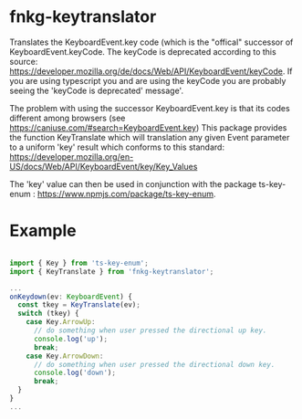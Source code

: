 # fnkg-keytranslator


Translates the KeyboardEvent.key code (which is the "offical" successor of KeyboardEvent.keyCode.
The keyCode is deprecated according to this source: https://developer.mozilla.org/de/docs/Web/API/KeyboardEvent/keyCode.
If you are using typescript you and are using the keyCode you are probably seeing the 'keyCode is deprecated' message'.

The problem with using the successor KeyboardEvent.key is that its codes different among browsers (see https://caniuse.com/#search=KeyboardEvent.key)
This package provides the function KeyTranslate which will translation any given Event parameter to a uniform 'key' result which
conforms to this standard: https://developer.mozilla.org/en-US/docs/Web/API/KeyboardEvent/key/Key_Values

The 'key' value can then be used in conjunction with the package ts-key-enum : https://www.npmjs.com/package/ts-key-enum.

# Example

```typescript

import { Key } from 'ts-key-enum';
import { KeyTranslate } from 'fnkg-keytranslator';

...
onKeydown(ev: KeyboardEvent) {
  const tkey = KeyTranslate(ev);
  switch (tkey) {
    case Key.ArrowUp:
      // do something when user pressed the directional up key.
      console.log('up');
      break;
    case Key.ArrowDown:
      // do something when user pressed the directional down key.
      console.log('down');
      break;
  }
}
...
```
